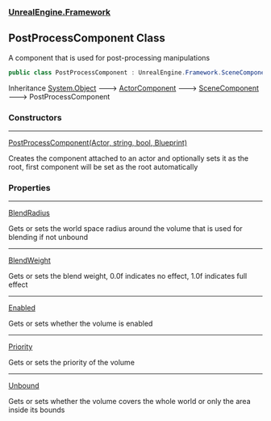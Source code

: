 ### [UnrealEngine.Framework](UnrealEngine_Framework.md 'UnrealEngine.Framework')
## PostProcessComponent Class
A component that is used for post-processing manipulations  
```csharp
public class PostProcessComponent : UnrealEngine.Framework.SceneComponent
```

Inheritance [System.Object](https://docs.microsoft.com/en-us/dotnet/api/System.Object 'System.Object') &#129106; [ActorComponent](ActorComponent.md 'UnrealEngine.Framework.ActorComponent') &#129106; [SceneComponent](SceneComponent.md 'UnrealEngine.Framework.SceneComponent') &#129106; PostProcessComponent  
### Constructors

***
[PostProcessComponent(Actor, string, bool, Blueprint)](PostProcessComponent_PostProcessComponent(Actor_string_bool_Blueprint).md 'UnrealEngine.Framework.PostProcessComponent.PostProcessComponent(UnrealEngine.Framework.Actor, string, bool, UnrealEngine.Framework.Blueprint)')

Creates the component attached to an actor and optionally sets it as the root, first component will be set as the root automatically  
### Properties

***
[BlendRadius](PostProcessComponent_BlendRadius.md 'UnrealEngine.Framework.PostProcessComponent.BlendRadius')

Gets or sets the world space radius around the volume that is used for blending if not unbound  

***
[BlendWeight](PostProcessComponent_BlendWeight.md 'UnrealEngine.Framework.PostProcessComponent.BlendWeight')

Gets or sets the blend weight, 0.0f indicates no effect, 1.0f indicates full effect  

***
[Enabled](PostProcessComponent_Enabled.md 'UnrealEngine.Framework.PostProcessComponent.Enabled')

Gets or sets whether the volume is enabled  

***
[Priority](PostProcessComponent_Priority.md 'UnrealEngine.Framework.PostProcessComponent.Priority')

Gets or sets the priority of the volume  

***
[Unbound](PostProcessComponent_Unbound.md 'UnrealEngine.Framework.PostProcessComponent.Unbound')

Gets or sets whether the volume covers the whole world or only the area inside its bounds  
